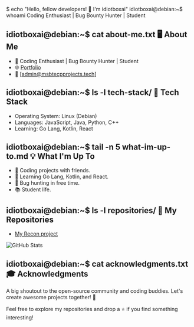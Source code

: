 

$ echo "Hello, fellow developers! 👋 I'm idiotboxai"
idiotboxai@debian:~$ whoami
Coding Enthusiast | Bug Bounty Hunter | Student

idiotboxai@debian:~$ cat about-me.txt
🖥️ About Me
-----------
- 💼 Coding Enthusiast | Bug Bounty Hunter | Student
- 🌐 [Portfolio](https://idiotboxai.github.io/)
- 📧 [admin@msbtecpprojects.tech]

idiotboxai@debian:~$ ls -l tech-stack/
🚀 Tech Stack
--------------
- Operating System: Linux (Debian)
- Languages: JavaScript, Java, Python, C++
- Learning: Go Lang, Kotlin, React

idiotboxai@debian:~$ tail -n 5 what-im-up-to.md
💡 What I'm Up To
-------------------
- 🚀 Coding projects with friends.
- 📖 Learning Go Lang, Kotlin, and React.
- 🐛 Bug hunting in free time.
- 📚 Student life.

idiotboxai@debian:~$ ls -l repositories/
🚀 My Repositories
---------------------
- [My Recon project](https://github.com/idiotboxai/vibe)

![GitHub Stats](https://github-readme-stats.vercel.app/api?username=idiotboxai&show_icons=true&theme=dark)

idiotboxai@debian:~$ cat acknowledgments.txt
🎓 Acknowledgments
---------------------
A big shoutout to the open-source community and coding buddies. Let's create awesome projects together! 🙌

Feel free to explore my repositories and drop a ⭐ if you find something interesting!
